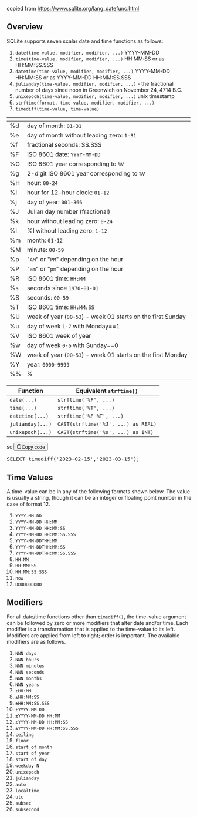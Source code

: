 <p>copied from <a href='https://www.sqlite.org/lang_datefunc.html' target='_blank'>https://www.sqlite.org/lang_datefunc.html</a></p>
<h2>Overview</h2>
<p>SQLite supports seven scalar date and time functions as follows:</p>
<ol>
<li><code>date(time-value, modifier, modifier, ...)</code>  YYYY-MM-DD</li>
<li><code>time(time-value, modifier, modifier, ...)</code>  HH:MM:SS or as HH:MM:SS.SSS</li>
<li><code>datetime(time-value, modifier, modifier, ...)</code>  YYYY-MM-DD HH:MM:SS or as YYYY-MM-DD HH:MM:SS.SSS</li>
<li><code>julianday(time-value, modifier, modifier, ...)</code>  - the fractional number of days since noon in Greenwich on November 24, 4714 B.C.</li>
<li><code>unixepoch(time-value, modifier, modifier, ...)</code>  unix timestamp</li>
<li><code>strftime(format, time-value, modifier, modifier, ...)</code></li>
<li><code>timediff(time-value, time-value)</code></li>
</ol>
<table>
<thead>
<tr>
<th></th>
<th></th>
</tr>
</thead>
<tbody>
<tr>
<td>%d</td>
<td>day of month: <code>01-31</code></td>
</tr>
<tr>
<td>%e</td>
<td>day of month without leading zero: <code>1-31</code></td>
</tr>
<tr>
<td>%f</td>
<td>fractional seconds: SS.SSS</td>
</tr>
<tr>
<td>%F</td>
<td>ISO 8601 date: <code>YYYY-MM-DD</code></td>
</tr>
<tr>
<td>%G</td>
<td>ISO 8601 year corresponding to <code>%V</code></td>
</tr>
<tr>
<td>%g</td>
<td>2-digit ISO 8601 year corresponding to <code>%V</code></td>
</tr>
<tr>
<td>%H</td>
<td>hour: <code>00-24</code></td>
</tr>
<tr>
<td>%I</td>
<td>hour for 12-hour clock: <code>01-12</code></td>
</tr>
<tr>
<td>%j</td>
<td>day of year: <code>001-366</code></td>
</tr>
<tr>
<td>%J</td>
<td>Julian day number (fractional)</td>
</tr>
<tr>
<td>%k</td>
<td>hour without leading zero: <code>0-24</code></td>
</tr>
<tr>
<td>%l</td>
<td>%I without leading zero: <code>1-12</code></td>
</tr>
<tr>
<td>%m</td>
<td>month: <code>01-12</code></td>
</tr>
<tr>
<td>%M</td>
<td>minute: <code>00-59</code></td>
</tr>
<tr>
<td>%p</td>
<td>"<code>AM</code>" or "<code>PM</code>" depending on the hour</td>
</tr>
<tr>
<td>%P</td>
<td>"<code>am</code>" or "<code>pm</code>" depending on the hour</td>
</tr>
<tr>
<td>%R</td>
<td>ISO 8601 time: <code>HH:MM</code></td>
</tr>
<tr>
<td>%s</td>
<td>seconds since <code>1970-01-01</code></td>
</tr>
<tr>
<td>%S</td>
<td>seconds: <code>00-59</code></td>
</tr>
<tr>
<td>%T</td>
<td>ISO 8601 time: <code>HH:MM:SS</code></td>
</tr>
<tr>
<td>%U</td>
<td>week of year (<code>00-53</code>) - week 01 starts on the first Sunday</td>
</tr>
<tr>
<td>%u</td>
<td>day of week <code>1-7</code> with Monday==1</td>
</tr>
<tr>
<td>%V</td>
<td>ISO 8601 week of year</td>
</tr>
<tr>
<td>%w</td>
<td>day of week <code>0-6</code> with Sunday==0</td>
</tr>
<tr>
<td>%W</td>
<td>week of year (<code>00-53</code>) - week 01 starts on the first Monday</td>
</tr>
<tr>
<td>%Y</td>
<td>year: <code>0000-9999</code></td>
</tr>
<tr>
<td>%%</td>
<td>%</td>
</tr>
</tbody>
</table>
<table>
<thead>
<tr>
<th>Function</th>
<th>Equivalent <code>strftime()</code></th>
</tr>
</thead>
<tbody>
<tr>
<td><code>date(...)</code></td>
<td><code>strftime('%F', ...)</code></td>
</tr>
<tr>
<td><code>time(...)</code></td>
<td><code>strftime('%T', ...)</code></td>
</tr>
<tr>
<td><code>datetime(...)</code></td>
<td><code>strftime('%F %T', ...)</code></td>
</tr>
<tr>
<td><code>julianday(...)</code></td>
<td><code>CAST(strftime('%J', ...) as REAL)</code></td>
</tr>
<tr>
<td><code>unixepoch(...)</code></td>
<td><code>CAST(strftime('%s', ...) as INT)</code></td>
</tr>
</tbody>
</table>
<div class="code-element"><div class="lang-line"><text>sql</text><button class="copy-button" id="code6a39c6faa029610b4dd3774cc9b4f509b" onclick="copyCode(code6a39c6faa029610b4dd3774cc9b4f509, code6a39c6faa029610b4dd3774cc9b4f509b)"><svg stroke="currentColor" fill="none" stroke-width="2" viewBox="0 0 24 24" stroke-linecap="round" stroke-linejoin="round" class="h-4 w-4" height="1em" width="1em" xmlns="http://www.w3.org/2000/svg"><path d="M16 4h2a2 2 0 0 1 2 2v14a2 2 0 0 1-2 2H6a2 2 0 0 1-2-2V6a2 2 0 0 1 2-2h2"></path><rect x="8" y="2" width="8" height="4" rx="1" ry="1"></rect></svg><text>Copy code</text></button></div><div class="code" id="code6a39c6faa029610b4dd3774cc9b4f509"><div class="highlight"><pre><span></span><span class="k">SELECT</span><span class="w"> </span><span class="n">timediff</span><span class="p">(</span><span class="s1">&#39;2023-02-15&#39;</span><span class="p">,</span><span class="s1">&#39;2023-03-15&#39;</span><span class="p">);</span>
</pre></div></div></div>

<h2>Time Values</h2>
<p>A time-value can be in any of the following formats shown below.
The value is usually a string, though it can be an integer or floating point number in the case of format 12.</p>
<ol>
<li><code>YYYY-MM-DD</code></li>
<li><code>YYYY-MM-DD HH:MM</code></li>
<li><code>YYYY-MM-DD HH:MM:SS</code></li>
<li><code>YYYY-MM-DD HH:MM:SS.SSS</code></li>
<li><code>YYYY-MM-DDTHH:MM</code></li>
<li><code>YYYY-MM-DDTHH:MM:SS</code></li>
<li><code>YYYY-MM-DDTHH:MM:SS.SSS</code></li>
<li><code>HH:MM</code></li>
<li><code>HH:MM:SS</code></li>
<li><code>HH:MM:SS.SSS</code></li>
<li><code>now</code></li>
<li><code>DDDDDDDDDD</code></li>
</ol>
<h2>Modifiers</h2>
<p>For all date/time functions other than <code>timediff()</code>, the time-value argument can be followed by zero or more modifiers that alter date and/or time.
Each modifier is a transformation that is applied to the time-value to its left.
Modifiers are applied from left to right; order is important.
The available modifiers are as follows.</p>
<ol>
<li><code>NNN days</code></li>
<li><code>NNN hours</code></li>
<li><code>NNN minutes</code></li>
<li><code>NNN seconds</code></li>
<li><code>NNN months</code></li>
<li><code>NNN years</code></li>
<li><code>±HH:MM</code></li>
<li><code>±HH:MM:SS</code></li>
<li><code>±HH:MM:SS.SSS</code></li>
<li><code>±YYYY-MM-DD</code></li>
<li><code>±YYYY-MM-DD HH:MM</code></li>
<li><code>±YYYY-MM-DD HH:MM:SS</code></li>
<li><code>±YYYY-MM-DD HH:MM:SS.SSS</code></li>
<li><code>ceiling</code></li>
<li><code>floor</code></li>
<li><code>start of month</code></li>
<li><code>start of year</code></li>
<li><code>start of day</code></li>
<li><code>weekday N</code></li>
<li><code>unixepoch</code></li>
<li><code>julianday</code></li>
<li><code>auto</code></li>
<li><code>localtime</code></li>
<li><code>utc</code></li>
<li><code>subsec</code></li>
<li><code>subsecond</code></li>
</ol>